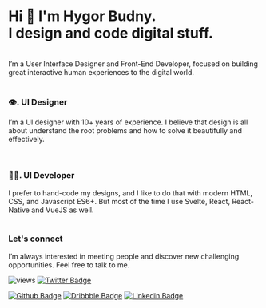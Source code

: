 # Hi 👋 I'm Hygor Budny.<br/>I design and code digital stuff.

<br />
I’m a User Interface Designer and Front-End Developer, focused on building great interactive human experiences to the digital world.
<br />
<br />

### 👁. **UI Designer**
I’m a UI designer with 10+ years of experience. I believe that design is all about understand the root problems and how to solve it beautifully and effectively.

<br />

### 👨‍💻. **UI Developer**
I prefer to hand-code my designs, and I like to do that with modern HTML, CSS, and Javascript ES6+. But most of the time I use Svelte, React, React-Native and VueJS as well.
<br />
<br />


### **Let's connect**

I’m always interested in meeting people and discover new challenging opportunities. Feel free to talk to me.

![views](https://gpvc.arturio.dev/hygor)
[![Twitter Badge](https://img.shields.io/twitter/follow/hygorbudny?hygorbudny)](https://twitter.com/hygorbudny)

[![Github Badge](https://img.shields.io/badge/-hygor-grey?style=flat&logo=github&logoColor=white&link=https://github.com/hygor/)](https://www.github.com/hygor/) 
[![Dribbble Badge](https://img.shields.io/badge/-hygor-grey?style=flat&logo=dribbble&logoColor=white&link=https://dribbble.com/hygor/)](https://dribbble.com/hygor/) 
[![Linkedin Badge](https://img.shields.io/badge/-hygor-0072b1?style=flat&logo=Linkedin&logoColor=white&link=https://www.linkedin.com/in/hygorbudny/)](https://www.linkedin.com/in/hygorbudny/)
